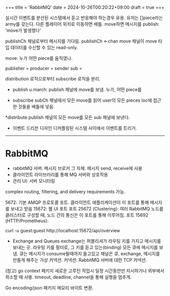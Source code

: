 +++
title = 'RabbitMQ'
date = 2024-10-26T00:20:22+09:00
draft = true
+++


실시간 이벤트를 분산된 시스템에서 듣고 반응해야 하는경우 유용.
유저는 []piece라는 army를 갖는다.
다른 플레이어 위치로 이동하면 배틀.
move하면 메시지를 publish: 'move가 발생했다'

publishCh 채널로부터 메시지를 기다림.
publishCh <-chan move
채널이 move 타입 데이터를 수신할 수 있는 read-only.

move: 누가 어떤 piece를 움직였나.

publisher = producer = sender
sub = 

distribution 로직으로부터 subscribe 로직을 분리.

* publish
u.march: publish 채널에 move를 보냄.
누가, 어떤 piece를

* subscribe
subCh 채널에서 모든 move를 읽어 
user의 모든 pieces loc에 접근한 것들을 배틀에 넣음.

*distribute
publish 채널의 모든 move를 
모든 sub 채널에 보낸다. 

* 이벤트 드리븐 디자인
디커플링된 시스템 사이에서 이벤트를 트리거.

---
# RabbitMQ
- rabbitMQ 서버: 메시지 브로커 그 자체. 메시지 send, receive에 사용
- 클라이언트 라이브러리를 통해 MQ 서버와 상호작용
- 관리 UI: 서버 모니터링

complex routing, filtering, and delivery requirements 가능. 

5672: 기본 AMQP 프로토콜 포트. 클라이언트 애플리케이션이 이 포트를 통해 메시지를 보내고 받음
15672: 웹 UI 포트
포트 25672 (Clustering): 여러 RabbitMQ 노드를 클러스터로 구성할 때, 노드 간의 통신은 이 포트를 통해 이루어짐.
포트 15692 (HTTP/Prometheus):

curl -u guest:guest http://localhost:15672/api/overview


* Exchange and Queues
exchange는 퍼블리셔가 라우팅 키를 가지고 메시지를 보내는 곳.
라우팅 키를 필터로, 그 키를 듣고 있는(binding) 모든 큐에 메시지를 보냄.
큐는 메시지가 consume될때까지 들고있고
채널은 큐, exchange, 메시지를 만들게 해주는 가상 커넥션.
커넥션: RabbitMQ 서버에 대한 TCP 커넥션.


(참고)
go context 패키지
새로운 고루틴 작업시 일정 시간동안만 지시하거나 외부에서 취소할 때 사용.
timeout, deadline, channel을 통해 실행을 멈추게.

Go encoding/json 패키지
메모리 바이트 변환. 

